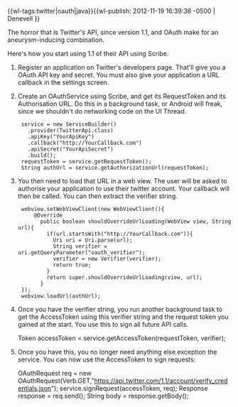 {{wl-tags:twitter|oauth|java}}{{wl-publish: 2012-11-19 16:39:36 -0500 | Denevell }}

The horror that is Twitter's API, since version 1.1, and OAuth make for an aneurysm-inducing combination.

Here's how you start using 1.1 of their API using Scribe.

1) Register an application on Twitter's developers page. That'll give you a OAuth API key and secret. You must also give your application a URL callback in the settings screen.

2) Create an OAuthService using Scribe, and get its RequestToken and its Authorisation URL. Do this in a background task, or Android will freak, since we shouldn't do networking code on the UI Thread.

        service = new ServiceBuilder()
          .provider(TwitterApi.class)
          .apiKey("YourApiKey")
          .callback("http://YourCallback.com")
          .apiSecret("YourApiSecret")
          .build();
        requestToken = service.getRequestToken();
        String authUrl = service.getAuthorizationUrl(requestToken);

3) You then need to load that URL in a web view. The user will be asked to authorise your application to use their twitter account. Your callback will then be called. You can then extract the verifier string.

        webview.setWebViewClient(new WebViewClient(){
            @Override
              public boolean shouldOverrideUrlLoading(WebView view, String url){
                if(url.startsWith("http://YourCallback.com")){
                  Uri uri = Uri.parse(url);
                  String verifier = uri.getQueryParameter("oauth_verifier");
                  verifier = new Verifier(verifier);
                  return true;
                }
                return super.shouldOverrideUrlLoading(view, url);
              }
        });
        webview.loadUrl(authUrl);

4) Once you have the verifier string, you run another background task to get the AccessToken using this verifier string and the request token you gained at the start. You use this to sign all future API calls.

      Token accessToken = service.getAccessToken(requestToken, verifier); 

5) Once you have this, you no longer need anything else exception the service. You can now use the AccessToken to sign requests:

      OAuthRequest req = new OAuthRequest(Verb.GET,"https://api.twitter.com/1.1/account/verify_credentials.json");
      service.signRequest(accessToken, req);
      Response response = req.send();
      String body = response.getBody();

